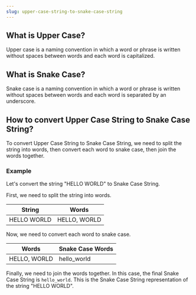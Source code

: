 ```yaml
---
slug: upper-case-string-to-snake-case-string
---
```


## What is Upper Case?

Upper case is a naming convention in which a word or phrase is written without spaces between words and each word is capitalized.

## What is Snake Case?

Snake case is a naming convention in which a word or phrase is written without spaces between words and each word is separated by an underscore.

## How to convert Upper Case String to Snake Case String?

To convert Upper Case String to Snake Case String, we need to split the string into words, then convert each word to snake case, then join the words together.

### Example

Let's convert the string "HELLO WORLD" to Snake Case String.

First, we need to split the string into words.

| String      | Words        |
| ----------- | ------------ |
| HELLO WORLD | HELLO, WORLD |

Now, we need to convert each word to snake case.

| Words        | Snake Case Words |
| ------------ | ---------------- |
| HELLO, WORLD | hello_world      |

Finally, we need to join the words together. In this case, the final Snake Case String is `hello_world`. This is the Snake Case String representation of the string "HELLO WORLD".
